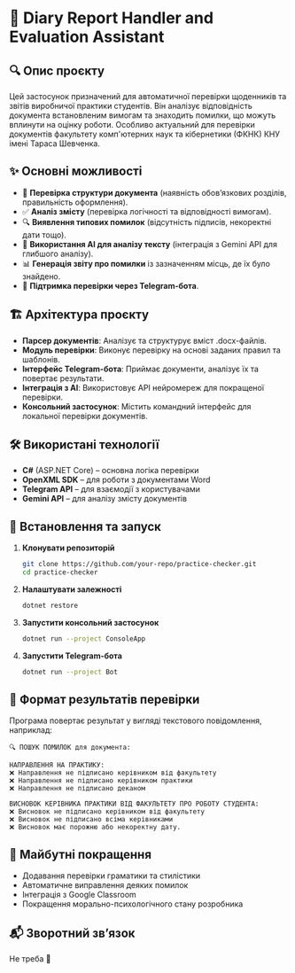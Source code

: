 # 📘 Diary Report Handler and Evaluation Assistant

## 🔍 Опис проєкту
Цей застосунок призначений для автоматичної перевірки щоденників та звітів виробничої практики студентів. Він аналізує відповідність документа встановленим вимогам та знаходить помилки, що можуть вплинути на оцінку роботи. Особливо актуальний для перевірки документів факультету комп'ютерних наук та кібернетики (ФКНК) КНУ імені Тараса Шевченка.

## ✨ Основні можливості
- 📄 **Перевірка структури документа** (наявність обов’язкових розділів, правильність оформлення).
- ✅ **Аналіз змісту** (перевірка логічності та відповідності вимогам).
- 🔍 **Виявлення типових помилок** (відсутність підписів, некоректні дати тощо).
- 🤖 **Використання AI для аналізу тексту** (інтеграція з Gemini API для глибшого аналізу).
- 📊 **Генерація звіту про помилки** із зазначенням місць, де їх було знайдено.
- 🤖 **Підтримка перевірки через Telegram-бота**.

## 🏗 Архітектура проєкту
- **Парсер документів**: Аналізує та структурує вміст .docx-файлів.
- **Модуль перевірки**: Виконує перевірку на основі заданих правил та шаблонів.
- **Інтерфейс Telegram-бота**: Приймає документи, аналізує їх та повертає результати.
- **Інтеграція з AI**: Використовує API нейромереж для покращеної перевірки.
- **Консольний застосунок**: Містить командний інтерфейс для локальної перевірки документів.

## 🛠 Використані технології
- **C#** (ASP.NET Core) – основна логіка перевірки
- **OpenXML SDK** – для роботи з документами Word
- **Telegram API** – для взаємодії з користувачами
- **Gemini API** – для аналізу змісту документів

## 🚀 Встановлення та запуск
1. **Клонувати репозиторій**
   ```bash
   git clone https://github.com/your-repo/practice-checker.git
   cd practice-checker
   ```
2. **Налаштувати залежності**
   ```bash
   dotnet restore
   ```
3. **Запустити консольний застосунок**
   ```bash
   dotnet run --project ConsoleApp
   ```
4. **Запустити Telegram-бота**
   ```bash
   dotnet run --project Bot
   ```

## 📌 Формат результатів перевірки
Програма повертає результат у вигляді текстового повідомлення, наприклад:
```
🔍 ПОШУК ПОМИЛОК для документа:

НАПРАВЛЕННЯ НА ПРАКТИКУ:
❌ Направлення не підписано керівником від факультету
❌ Направлення не підписано керівником практики
❌ Направлення не підписано деканом

ВИСНОВОК КЕРІВНИКА ПРАКТИКИ ВІД ФАКУЛЬТЕТУ ПРО РОБОТУ СТУДЕНТА:
❌ Висновок не підписано керівником від факультету
❌ Висновок не підписано всіма керівниками
❌ Висновок має порожню або некоректну дату.
```

## 📝 Майбутні покращення
- Додавання перевірки граматики та стилістики
- Автоматичне виправлення деяких помилок
- Інтеграція з Google Classroom
- Покращення морально-психологічного стану розробника

## 📬 Зворотний зв’язок
Не треба 🚀

